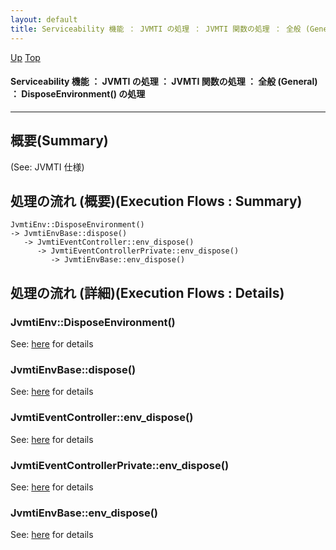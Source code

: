 ```yaml
---
layout: default
title: Serviceability 機能 ： JVMTI の処理 ： JVMTI 関数の処理 ： 全般 (General) ： DisposeEnvironment() の処理  
---
```

[Up](noh4kNMurg.html) [Top](../index.html)

#### Serviceability 機能 ： JVMTI の処理 ： JVMTI 関数の処理 ： 全般 (General) ： DisposeEnvironment() の処理  

--- 
## 概要(Summary)
(See: JVMTI 仕様)

## 処理の流れ (概要)(Execution Flows : Summary)
```
JvmtiEnv::DisposeEnvironment()
-> JvmtiEnvBase::dispose()
   -> JvmtiEventController::env_dispose()
      -> JvmtiEventControllerPrivate::env_dispose()
         -> JvmtiEnvBase::env_dispose()
```

## 処理の流れ (詳細)(Execution Flows : Details)
### JvmtiEnv::DisposeEnvironment()
See: [here](no2935s_F.html) for details
### JvmtiEnvBase::dispose()
See: [here](no29355JM.html) for details
### JvmtiEventController::env_dispose()
See: [here](no2935GUS.html) for details
### JvmtiEventControllerPrivate::env_dispose()
See: [here](no2935TeY.html) for details
### JvmtiEnvBase::env_dispose()
See: [here](no2935goe.html) for details






